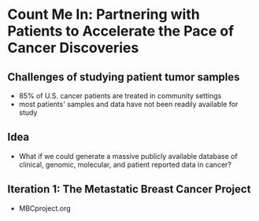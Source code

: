 # Count Me In: Partnering with Patients to Accelerate the Pace of Cancer Discoveries

## Challenges of studying patient tumor samples
- 85% of U.S. cancer patients are treated in community settings
- most patients' samples and data have not been readily available for study

## Idea
- What if we could generate a massive publicly available database of clinical,
  genomic, molecular, and patient reported data in cancer?

## Iteration 1: The Metastatic Breast Cancer Project
- MBCproject.org
